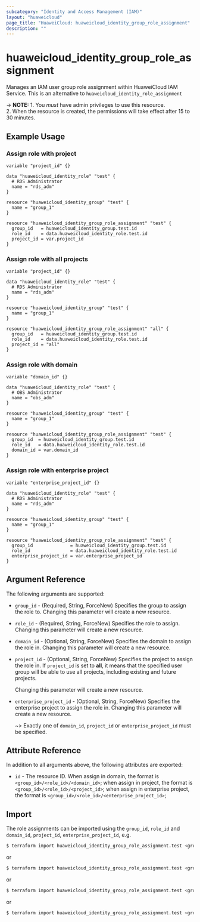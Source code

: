 ```yaml
---
subcategory: "Identity and Access Management (IAM)"
layout: "huaweicloud"
page_title: "HuaweiCloud: huaweicloud_identity_group_role_assignment"
description: ""
---
```


# huaweicloud_identity_group_role_assignment

Manages an IAM user group role assignment within HuaweiCloud IAM Service.
This is an alternative to `huaweicloud_identity_role_assignment`

-> **NOTE:** 1. You *must* have admin privileges to use this resource.
  <br/>2. When the resource is created, the permissions will take effect after 15 to 30 minutes.

## Example Usage

### Assign role with project

```hcl
variable "project_id" {}

data "huaweicloud_identity_role" "test" {
  # RDS Administrator
  name = "rds_adm"
}

resource "huaweicloud_identity_group" "test" {
  name = "group_1"
}

resource "huaweicloud_identity_group_role_assignment" "test" {
  group_id   = huaweicloud_identity_group.test.id
  role_id    = data.huaweicloud_identity_role.test.id
  project_id = var.project_id
}
```

### Assign role with all projects

```hcl
variable "project_id" {}

data "huaweicloud_identity_role" "test" {
  # RDS Administrator
  name = "rds_adm"
}

resource "huaweicloud_identity_group" "test" {
  name = "group_1"
}

resource "huaweicloud_identity_group_role_assignment" "all" {
  group_id   = huaweicloud_identity_group.test.id
  role_id    = data.huaweicloud_identity_role.test.id
  project_id = "all"
}
```

### Assign role with domain

```hcl
variable "domain_id" {}

data "huaweicloud_identity_role" "test" {
  # OBS Administrator
  name = "obs_adm"
}

resource "huaweicloud_identity_group" "test" {
  name = "group_1"
}

resource "huaweicloud_identity_group_role_assignment" "test" {
  group_id  = huaweicloud_identity_group.test.id
  role_id   = data.huaweicloud_identity_role.test.id
  domain_id = var.domain_id
}
```

### Assign role with enterprise project

```hcl
variable "enterprise_project_id" {}

data "huaweicloud_identity_role" "test" {
  # RDS Administrator
  name = "rds_adm"
}

resource "huaweicloud_identity_group" "test" {
  name = "group_1"
}

resource "huaweicloud_identity_group_role_assignment" "test" {
  group_id              = huaweicloud_identity_group.test.id
  role_id               = data.huaweicloud_identity_role.test.id
  enterprise_project_id = var.enterprise_project_id
}
```

## Argument Reference

The following arguments are supported:

* `group_id` - (Required, String, ForceNew) Specifies the group to assign the role to.
  Changing this parameter will create a new resource.

* `role_id` - (Required, String, ForceNew) Specifies the role to assign.
  Changing this parameter will create a new resource.

* `domain_id` - (Optional, String, ForceNew) Specifies the domain to assign the role in.
  Changing this parameter will create a new resource.

* `project_id` - (Optional, String, ForceNew) Specifies the project to assign the role in.
  If `project_id` is set to **all**, it means that the specified user group will be able to use all projects,
  including existing and future projects.

  Changing this parameter will create a new resource.

* `enterprise_project_id` - (Optional, String, ForceNew) Specifies the enterprise project to assign the role in.
  Changing this parameter will create a new resource.

  ~> Exactly one of `domain_id`, `project_id` or `enterprise_project_id` must be specified.

## Attribute Reference

In addition to all arguments above, the following attributes are exported:

* `id` - The resource ID. When assign in domain, the format is `<group_id>/<role_id>/<domain_id>`;
  when assign in project, the format is `<group_id>/<role_id>/<project_id>`;
  when assign in enterprise project, the format is `<group_id>/<role_id>/<enterprise_project_id>`;

## Import

The role assignments can be imported using the `group_id`, `role_id` and  `domain_id`, `project_id`,
  `enterprise_project_id`, e.g.

```bash
$ terraform import huaweicloud_identity_group_role_assignment.test <group_id>/<role_id>/<domain_id>
```

or

```bash
$ terraform import huaweicloud_identity_group_role_assignment.test <group_id>/<role_id>/<project_id>
```

or

```bash
$ terraform import huaweicloud_identity_group_role_assignment.test <group_id>/<role_id>/all
```

or

```bash
$ terraform import huaweicloud_identity_group_role_assignment.test <group_id>/<role_id>/<enterprise_project_id>
```
